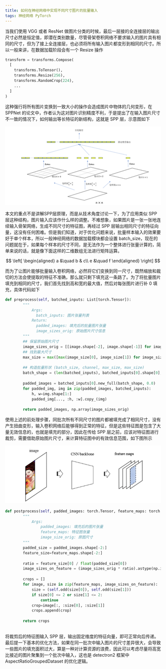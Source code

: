 ```yaml
---
title: 如何在神经网络中实现不同尺寸图片的批量输入
tags: 神经网络 PyTorch
---
```


当我们使用 VGG 或者 ResNet 做图片分类的时候，最后一层接的全连接层的输出尺寸必然是恒定值，即潜在类别数量，尽管骨架卷积网络不要求输入的图片具有相同的尺寸，但为了接上全连接层，也必须将所有输入图片都变形到相同的尺寸。所以一般来讲，在数据加载阶段会有一个 Resize 操作

```python
transform = transforms.Compose(
  [
    transforms.ToTensor(),
    transforms.Resize(256),
    transforms.RandomCrop(224),
    ...
  ]
)
```

这种强行将所有图片变换到一致大小的操作会造成图片中物体的几何变形，在 SPPNet 的论文中，作者认为这对图片识别精度不利，于是提出了在输入图片尺寸不一致的情况下，如何输出等长特征的新结构，这就是 SPP 层，示意图如下

![](/resources/2021-04-02-different-image-sizes-batch-input-in-neural-nework/spp_layer.png)

本文的重点不是讲解SPP层原理，而是从技术角度讨论一下，为了应用类似 SPP 层这种结构，图片输入应该作什么样的调整。不难想象，如果图片是一张一张地连续输入骨架网络，生成不同尺寸的特征图，再经过 SPP 层输出相同尺寸的特征向量，这没有任何困难。但是我们知道，对于优化问题来说，批量样本输入的效果要好于单个样本，所以一般神经网络的数据加载模块都会设置 batch_size，现在的问题就在于，如果每个样本的尺寸不同，是无法作为一个整体进行张量计算的，简单来说的话，就是像下面这样的二维数组无法进行矩阵运算。

$$
  \left[
  \begin{aligned}
    a &\quad b & c\\
    e &\quad f
  \end{aligned}
  \right]
  $$

而为了让图片能够批量输入卷积网络，必然将它们变换到同一尺寸，既然缩放和裁切的方法会使提取的特征不准确，那么就只剩下填充这一条路了。为了将批量图片填充到相同的尺寸，我们首先找到高和宽的最大值，然后对每张图片进行补 0 填充，具体代码如下

```python
def preprocess(self, batched_inputs: List[torch.Tensor]):
        """
            Args:
              batch_inputs: 图片张量列表
            Return:
              padded_images: 填充后的批量图片张量
              image_sizes_orig: 原始图片尺寸信息
        """
        ## 保留原始图片尺寸
        image_sizes_orig = [[image.shape[-2], image.shape[-1]] for image in batched_inputs]
        ## 找到最大尺寸
        max_size = max([max(image_size[0], image_size[1]) for image_size in image_sizes_orig])
        
        ## 构造批量形状 (batch_size, channel, max_size, max_size)
        batch_shape = (len(batched_inputs), batched_inputs[0].shape[0], max_size, max_size)

        padded_images = batched_inputs[0].new_full(batch_shape, 0.0)
        for padded_img, img in zip(padded_images, batched_inputs):
            h, w=img.shape[1:]
            padded_img[..., :h, :w].copy_(img)

        return padded_images, np.array(image_sizes_orig)
```

使用上述的前处理步骤，同批次所有不同尺寸的图片都被填充成了相同尺寸，没有产生扭曲变形，输入卷积网络后能够得到正常的特征，但是这些特征图是包含了大量无效信息的，也就是填充的部分，因此在传给 SPP 层之前，应该对特征图进行裁剪，需要借助原始图片尺寸，来计算特征图中的有效信息范围，如下图所示

![](/resources/2021-04-02-different-image-sizes-batch-input-in-neural-nework/feature_map_crop.png)

```python
def postprocess(self, padded_images: torch.Tensor, feature_maps: torch.Tensor, image_sizes_orig: np.array):
        """
            Args:
                padded_images: 填充后的图片张量
                feature_maps: 特征图张量
                image_size_orig: 原图尺寸
        """
        padded_size = padded_images.shape[-2:]
        feature_size=feature_maps.shape[-2:]

        ratio = feature_size[0] / float(padded_size[0])
        image_sizes_on_feature = (image_sizes_orig * ratio).astype(np.int16)
        
        crops = []
        for image, size in zip(feature_maps, image_sizes_on_feature):
            size = (self.odd(size[0]), self.odd(size[1]))
            if size[0] <= 2 or size[1] <= 2:
                continue
            crop=image[:, :size[0], :size[1]]
            crops.append(crop)

        return crops
  
```

将裁剪后的特征图输入 SPP 层，输出固定维度的特征向量，即可正常向后传递。最后提一下基本的优化方法，如果在同一批次中输入图片的尺寸差异很大，会导致一些图片的填充面积过大，算是一种对计算资源的浪费，因此可以考虑尽量将高宽比接近的图片聚集到一个批次中输入，这也是 detectron2 框架中 AspectRatioGroupedDataset 的优化逻辑。




